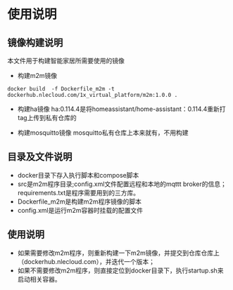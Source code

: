 # 使用说明

## 镜像构建说明
本文件用于构建智能家居所需要使用的镜像
* 构建m2m镜像
```shell script
docker build  -f Dockerfile_m2m -t dockerhub.nlecloud.com/1x_virtual_platform/m2m:1.0.0 .
```
* 构建ha镜像
 ha:0.114.4是将homeassistant/home-assistant：0.114.4重新打tag上传到私有仓库的

* 构建mosquitto镜像
mosquitto私有仓库上本来就有，不用构建

## 目录及文件说明
* docker目录下存入执行脚本和compose脚本
* src是m2m程序目录;config.xml文件配置远程和本地的mqttt broker的信息；requirements.txt是程序需要用到的三方库。 
* Dockerfile_m2m是构建m2m程序镜像的脚本
* config.xml是运行m2m容器时挂载的配置文件

## 使用说明
* 如果需要修改m2m程序，则重新构建一下m2m镜像，并提交到仓库仓库上（dockerhub.nlecloud.com），并迭代一个版本；
* 如果不需要修改m2m程序，则直接定位到docker目录下，执行startup.sh来启动相关容器。
